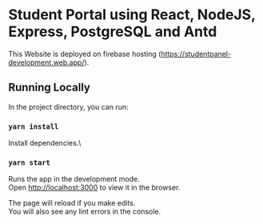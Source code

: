 # Student Portal using React, NodeJS, Express, PostgreSQL and Antd

This Website is deployed on firebase hosting (https://studentpanel-development.web.app/).

## Running Locally

In the project directory, you can run:

### `yarn install`

Install dependencies.\

### `yarn start`

Runs the app in the development mode.\
Open [http://localhost:3000](http://localhost:3000) to view it in the browser.

The page will reload if you make edits.\
You will also see any lint errors in the console.
